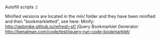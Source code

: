 Autofill scripts :)

Minified versions are located in the min/ folder and they have been
minified and then "bookmarkletted", see here:
Minify: http://gpbmike.github.io/refresh-sf/
jQuery Bookmarklet Generator: http://benalman.com/code/test/jquery-run-code-bookmarklet/
